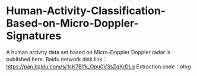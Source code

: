 # Human-Activity-Classification-Based-on-Micro-Doppler-Signatures

A human activity data set based on Micro-Doppler Doppler radar is published here.
Baidu network disk link：https://pan.baidu.com/s/1cK7Blfk_Opu0V3sZqXrDLg Extraction code：otvg
